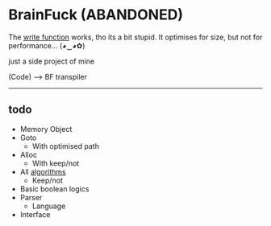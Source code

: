 BrainFuck (ABANDONED)
=========

The [write function](http://fiddle.jshell.net/38aeb4ba/13/embedded/result/) works, tho its a bit stupid.
It optimises for size, but not for performance... (◕‿◕✿)

just a side project of mine

(Code) -->  BF transpiler
- - -
todo
----
  * Memory Object
  * Goto
    * With optimised path
  * Alloc
    * With keep/not
  * All [algorithms](https://esolangs.org/wiki/Brainfuck_algorithms)
    * Keep/not
  * Basic boolean logics
  * Parser
    * Language
  * Interface
